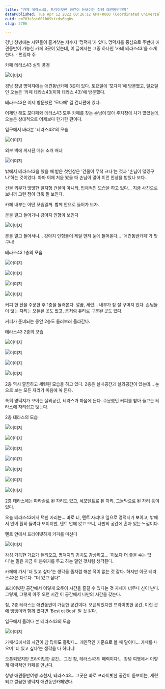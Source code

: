 ```yaml
---
title: "카페 테라스43, 프리이빗한 공간이 돋보이는 창녕 애견동반카페"
datePublished: Tue Apr 12 2022 00:26:12 GMT+0000 (Coordinated Universal Time)
cuid: cm703c8st001h09ktcds6bghv
slug: 3706

---
```



경남 창녕에는 시민들이 즐겨찾는 저수지 '명덕지'가 있다. 명덕지를 중심으로 주변에 애견동반이 가능한 카페 3곳이 있는데, 이 글에서는 그중 하나인 '카테 테라스43'을 소개한다. - 편집자 주

카페 테라스43 실외 풍경

![이미지](https://cdn.hashnode.com/res/hashnode/image/upload/v1739254651481/2a2efada-976c-4192-b9f9-1c5a8fd3806d.jpeg)

경남 창녕 명덕지에는 애견동반카페 3곳이 있다. 토요일에 '모다페'에 방문했고, 일요일인 오늘은 '카페 테라스43(이하 테라스 43)'에 방문했다.

테라스43은 어제 방문했던 '모다페' 길 건너편에 있다.

어제만 해도 모다페와 테라스43 모두 카페를 찾는 손님이 많아 주차장에 차가 많았는데, 오늘은 상대적으로 어제보다 한가한 편이다.

입구에서 바라본 '테라스43'의 모습

![이미지](https://cdn.hashnode.com/res/hashnode/image/upload/v1739254653468/3265c819-e640-4438-a6f8-5c2e170e35d5.jpeg)

외부 벽에 게시된 메뉴 소개 배너

![이미지](https://cdn.hashnode.com/res/hashnode/image/upload/v1739254655492/32a6a282-d6ba-4baf-9474-c1b941ceec82.jpeg)

밖에서 테라스43을 봤을 때 받은 첫인상은 '건물이 무척 크다'는 것과 '손님이 많겠구나'하는 것이었다. 아마 어제 처음 봤을 때 손님이 많아 이런 인상을 받았나 보다.

건물 외부가 밋밋한 일자형 건물이 아니라, 입체적인 모습을 하고 있다... 지금 사진으로 보니까 그런 점이 더욱 잘 보인다.

카페 내부는 어떤 모습일까. 함께 안으로 들어가 보자.

문을 열고 들어가니 강아지 인형이 보인다

![이미지](https://cdn.hashnode.com/res/hashnode/image/upload/v1739254657764/2c23ace1-7996-49bb-a7b6-ffcdc26217e7.jpeg)

문을 열고 들어서니... 강아지 인형들이 제일 먼저 눈에 들어온다... '애견동반카페'가 맞구나!

테라스43 1층의 모습

![이미지](https://cdn.hashnode.com/res/hashnode/image/upload/v1739254659833/e141201a-ef77-453e-9972-f469cf719fbb.jpeg)

![이미지](https://cdn.hashnode.com/res/hashnode/image/upload/v1739254661946/bb5a8885-f0f1-4549-8bc4-8a7b611da782.jpeg)

![이미지](https://cdn.hashnode.com/res/hashnode/image/upload/v1739254663938/1cc1d562-5d6d-438e-a6a1-d117abf0fd08.jpeg)

![이미지](https://cdn.hashnode.com/res/hashnode/image/upload/v1739254666219/68f4e1a2-1ea1-4707-904a-71d5e4331a8a.jpeg)

커피 한 잔을 주문한 후 1층을 둘러본다. 깔끔, 세련... 내부가 참 잘 꾸며져 있다. 손님들이 앉는 자리는 오픈된 곳도 있고, 룸처럼 유리로 구분된 곳도 있다.

커피가 준비되는 동안 2층도 둘러보러 올라간다.

테라스43 2층의 모습

![이미지](https://cdn.hashnode.com/res/hashnode/image/upload/v1739254668983/d43e1ee7-99b1-43ae-bdc0-7397a2fd8bda.jpeg)

![이미지](https://cdn.hashnode.com/res/hashnode/image/upload/v1739254671020/024bbed0-7e57-4f4c-a40b-42e231dee45c.jpeg)

![이미지](https://cdn.hashnode.com/res/hashnode/image/upload/v1739254673625/b3b48d4b-3865-4fa1-997c-1eec3148a29d.jpeg)

![이미지](https://cdn.hashnode.com/res/hashnode/image/upload/v1739254675707/efe9dc62-86f2-438b-9cff-373f39712f39.jpeg)

2층 역시 깔끔하고 세련된 모습을 하고 있다. 2층은 실내공간과 실외공간이 있는데... 눈으로 보는 모든 자리가 마음에 쏙 든다.

특히 명덕지가 보이는 실외공간, 테라스가 마음에 든다. 주문했던 커피를 받아 들고는 테라스에 자리잡고 앉는다.

2층 테라스의 모습

![이미지](https://cdn.hashnode.com/res/hashnode/image/upload/v1739254677855/6525dd57-d395-4b6c-89f8-20909e35a94a.jpeg)

![이미지](https://cdn.hashnode.com/res/hashnode/image/upload/v1739254680272/cff59754-a2f0-4c97-8cf7-c5d0465a5c7a.jpeg)

![이미지](https://cdn.hashnode.com/res/hashnode/image/upload/v1739254682446/a268c21e-322c-4606-968d-f848078abc7c.jpeg)

![이미지](https://cdn.hashnode.com/res/hashnode/image/upload/v1739254684610/3819c459-39d2-41b4-97b2-9c2f0cc49369.jpeg)

![이미지](https://cdn.hashnode.com/res/hashnode/image/upload/v1739254686401/65be3f12-3aac-4c5a-9398-e714dea6851e.jpeg)

![이미지](https://cdn.hashnode.com/res/hashnode/image/upload/v1739254688435/650f9410-bc1e-481a-a98b-0fb17dabf186.jpeg)

![이미지](https://cdn.hashnode.com/res/hashnode/image/upload/v1739254690655/fa490c9d-4e0f-4376-a393-cf8cf0177fac.jpeg)

2층 테라스에는 파라솔로 된 자리도 있고, 세모텐트로 된 자리, 그늘막으로 된 자리 등이 있다.

오늘 테라스43에서 택한 자리는... 바로 너, 텐트 자리다! 옆으로 명덕지가 보이고, 밖에서 안이 훤히 들여다 보이지만, 텐트 안에 앉고 보니, 나만의 공간에 혼자 있는 느낌이다.

텐트 안에서 프라이빗하게 커피를 마신다

![이미지](https://cdn.hashnode.com/res/hashnode/image/upload/v1739254692754/318cee19-5da8-4e67-a101-66a63808b32d.jpeg)

감성 가득한 가요가 들려오고, 명덕지의 경치도 감상하고... '이보다 더 좋을 수는 없다'는 말은 지금 이 분위기를 두고 하는 말인 것처럼 생각된다.

카페에 가서 '더 있고 싶다'는 생각을 좀처럼 해본 적이 없는 것 같다. 하지만 이곳 테라스43은 다르다. "더 있고 싶다"

프라이빗한 공간에서 이렇게 오롯이 시간을 즐길 수 있다는 것 자체가 너무나 신이 난다. 그렇게, 그렇게 아주 오랜 시간 이 공간에서 나만의 시간을 갖는다.

참, 2층 테라스는 애견동반이 가능한 공간이다. 오픈되었지만 프라이빗한 공간, 이런 곳에 댕댕이와 함께 있다면 'Best ot Best' 일 것 같다.

입구에서 올려다 본 테라스43의 모습

![이미지](https://cdn.hashnode.com/res/hashnode/image/upload/v1739254694968/0c2dc62c-8a9f-4987-9c6b-234d9a59f75c.jpeg)

카페43에서의 시간이 참 많이도 흘렀다... 개인적인 기준으로 볼 때 말이다... 카페를 나오며 '더 있고 싶다'는 생각을 다 하다니!

오픈되었지만 프라이빗한 공간... 그것 참, 테라스43의 매력이다!... 창녕 여행에서 이렇게 매력적인 카페를 만난다.

창녕 애견동반여행 추천지, 테라스43... 그곳은 바로 프라이빗한 공간이 돋보이는, 세련되고 깔끔한 명덕지 애견동반카페였다.